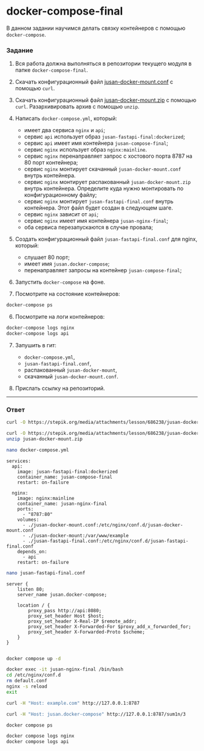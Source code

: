 # docker-compose-final

В данном задании научимся делать связку контейнеров с помощью `docker-compose`.

### Задание

1. Вся работа должна выполняться в репозитории текущего модуля в папке `docker-compose-final`.
2. Скачать конфигурационный файл [jusan-docker-mount.conf][jusan-docker-mount.conf] с помощью `curl`.
3. Скачать конфигурационный файл [jusan-docker-mount.zip][jusan-docker-mount.zip] с помощью `curl`.
   Разархивировать архив с помощью `unzip`.
4. Написать `docker-compose.yml`, который:

   - имеет два сервиса `nginx` и `api`;
   - сервис `api` использует образ `jusan-fastapi-final:dockerized`;
   - сервис `api` имеет имя контейнера `jusan-compose-final`;
   - сервис `nginx` использует образ `nginx:mainline`.
   - сервис `nginx` перенаправляет запрос с хостового порта 8787 на 80 порт контейнера;
   - сервис `nginx` монтирует скачанный `jusan-docker-mount.conf` внутрь контейнера.
   - сервис `nginx` монтирует распакованный `jusan-docker-mount.zip` внутрь контейнера. Определите куда нужно монтировать по конфигурационному файлу;
   - сервис `nginx` монтирует `jusan-fastapi-final.conf` внутрь контейнера. Этот файл будет создан в следующем шаге.
   - сервис `nginx` зависит от `api`;
   - сервис `nginx` имеет имя контейнера `jusan-nginx-final`;
   - оба сервиса перезапускаются в случае провала;

5. Создать конфигурационный файл `jusan-fastapi-final.conf` для nginx, который:

   - слушает 80 порт;
   - имеет имя `jusan.docker-compose`;
   - перенаправляет запросы на контейнер `jusan-compose-final`;

6. Запустить `docker-compose` на фоне.
7. Посмотрите на состояние контейнеров:

```bash
docker-compose ps
```

6. Посмотрите на логи контейнеров:

```bash
docker-compose logs nginx
docker-compose logs api
```

7. Запушить в гит:

   - `docker-compose.yml`,
   - `jusan-fastapi-final.conf`,
   - распакованный `jusan-docker-mount`,
   - скачанный `jusan-docker-mount.conf`.

8. Прислать ссылку на репозиторий.

[jusan-docker-mount.conf]: https://stepik.org/media/attachments/lesson/686238/jusan-docker-mount.conf
[jusan-docker-mount.zip]: https://stepik.org/media/attachments/lesson/686238/jusan-docker-mount.zip

---

### Ответ

```bash
curl -O https://stepik.org/media/attachments/lesson/686238/jusan-docker-mount.conf

curl -O https://stepik.org/media/attachments/lesson/686238/jusan-docker-mount.zip
unzip jusan-docker-mount.zip

nano docker-compose.yml
```

```docker
services:
  api:
    image: jusan-fastapi-final:dockerized
    container_name: jusan-compose-final
    restart: on-failure

  nginx:
    image: nginx:mainline
    container_name: jusan-nginx-final
    ports:
      - "8787:80"
    volumes:
      - ./jusan-docker-mount.conf:/etc/nginx/conf.d/jusan-docker-mount.conf
      - ./jusan-docker-mount:/var/www/example
      - ./jusan-fastapi-final.conf:/etc/nginx/conf.d/jusan-fastapi-final.conf
    depends_on:
      - api
    restart: on-failure
```

```bash
nano jusan-fastapi-final.conf
```

```docker
server {
    listen 80;
    server_name jusan.docker-compose;

    location / {
        proxy_pass http://api:8080;
        proxy_set_header Host $host;
        proxy_set_header X-Real-IP $remote_addr;
        proxy_set_header X-Forwarded-For $proxy_add_x_forwarded_for;
        proxy_set_header X-Forwarded-Proto $scheme;
    }
}
```

```bash

docker compose up -d

docker exec -it jusan-nginx-final /bin/bash
cd /etc/nginx/conf.d
rm default.conf
nginx -s reload
exit

curl -H "Host: example.com" http://127.0.0.1:8787

curl -H "Host: jusan.docker-compose" http://127.0.0.1:8787/sum1n/3

docker compose ps

docker compose logs nginx
docker compose logs api
```